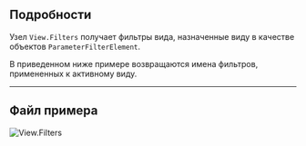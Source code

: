 ## Подробности
Узел `View.Filters` получает фильтры вида, назначенные виду в качестве объектов `ParameterFilterElement`.

В приведенном ниже примере возвращаются имена фильтров, примененных к активному виду.
___
## Файл примера

![View.Filters](./Revit.Elements.Views.View.Filters_img.jpg)
